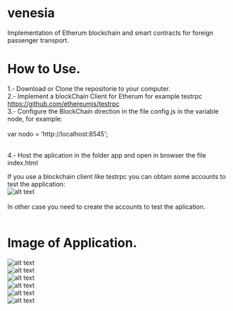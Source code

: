 # venesia
Implementation of Etherum blockchain and smart contracts for foreign passenger transport.

# How to Use.<br/>

1.- Download or Clone the repositorie to your computer.<br/>
2.- Implement a blockChain Client for Etherum for example testrpc https://github.com/ethereumjs/testrpc<br/>
3.- Configure the BlockChain direction in the file config.js in the variable node, for example:<br/> 
<br/> 
      var nodo = 'http://localhost:8545';
      
<br/> 
4.- Host the aplication in the folder app and open in browser the file index.html
<br />

If you use a blockchain client like testrpc you can obtain some accounts to test the application: <br />
![alt text](https://citywebconsultants.co.uk/sites/default/files/inline-images/Screen%20Shot%202017-03-15%20at%2011.56.57.png)
<br />
<br />
In other case you need to create the accounts to test the aplication.
<br />
<br />
# Image of Application.<br/>
![alt text](https://drive.google.com/uc?export=view&id=0BxtiJGF7stBJX2syMXdRLUd5RzA)<br/>
![alt text](https://drive.google.com/uc?export=view&id=0BxtiJGF7stBJMUt5WkpKMXBvWnM)<br/>
![alt text](https://drive.google.com/uc?export=view&id=0BxtiJGF7stBJaDZaWFQta1Q4T1k)<br/>
![alt text](https://drive.google.com/uc?export=view&id=0BxtiJGF7stBJUDU4WU5yMF9lLUU)<br/>
![alt text](https://drive.google.com/uc?export=view&id=0BxtiJGF7stBJVXZ5NDFQd0tfVzA)<br/>
![alt text](https://drive.google.com/uc?export=view&id=0BxtiJGF7stBJOGF4U2R4V1VkSlU)<br/>
